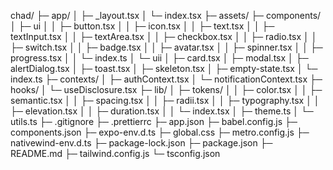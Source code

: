 chad/
├─ app/
│  ├─ _layout.tsx
│  └─ index.tsx
├─ assets/
├─ components/
│  ├─ ui
│  │  ├─ button.tsx
│  │  ├─ icon.tsx
│  │  ├─ text.tsx
│  │  ├─ textInput.tsx
│  │  ├─ textArea.tsx
│  │  ├─ checkbox.tsx
│  │  ├─ radio.tsx
│  │  ├─ switch.tsx
│  │  ├─ badge.tsx
│  │  ├─ avatar.tsx
│  │  ├─ spinner.tsx
│  │  ├─ progress.tsx
│  │  └─ index.ts
│  └─ uii
│     ├─ card.tsx
│     ├─ modal.tsx
│     ├─ alertDialog.tsx
│     ├─ toast.tsx
│     ├─ skeleton.tsx
│     ├─ empty-state.tsx
│     └─ index.ts
├─ contexts/
│  ├─ authContext.tsx
│  └─ notificationContext.tsx
├─ hooks/
│  └─ useDisclosure.tsx
├─ lib/
│  ├─ tokens/
│  │  ├─ color.tsx
│  │  ├─ semantic.tsx
│  │  ├─ spacing.tsx
│  │  ├─ radii.tsx
│  │  ├─ typography.tsx
│  │  ├─ elevation.tsx
│  │  ├─ duration.tsx
│  │  └─ index.tsx
│  ├─ theme.ts
│  └─ utils.ts
├─ .gitignore
├─ .prettierrc
├─ app.json
├─ babel.config.js
├─ components.json
├─ expo-env.d.ts
├─ global.css
├─ metro.config.js
├─ nativewind-env.d.ts
├─ package-lock.json
├─ package.json
├─ README.md
├─ tailwind.config.js
└─ tsconfig.json


